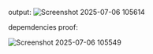 output:
![Screenshot 2025-07-06 105614](https://github.com/user-attachments/assets/3a5feefb-11f6-4022-8d26-60b8e01077a1)


depemdencies proof:

![Screenshot 2025-07-06 105549](https://github.com/user-attachments/assets/d568521f-7ed0-49d5-a64c-20534b00674b)
